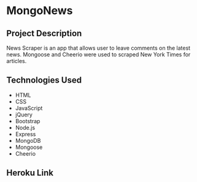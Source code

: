 # MongoNews

## Project Description

News Scraper is an app that allows user to leave comments on the latest news. Mongoose and Cheerio were used to scraped New York Times for articles.

## Technologies Used

* HTML
* CSS
* JavaScript
* jQuery
* Bootstrap
* Node.js
* Express
* MongoDB
* Mongoose
* Cheerio

## Heroku Link


